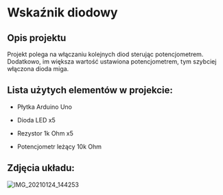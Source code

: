 <h1>Wskaźnik diodowy</h1>
<h2>Opis projektu</h2>

Projekt polega na włączaniu kolejnych diod sterując potencjometrem. Dodatkowo, im większa wartość ustawiona potencjometrem, tym szybciej włączona dioda miga.

<h2>Lista użytych elementów w projekcie:</h2>
<ul><li>Płytka Arduino Uno</li></ul>
<ul><li>Dioda LED x5</li></ul>
<ul><li>Rezystor 1k Ohm x5</li></ul>
<ul><li>Potencjometr leżący 10k Ohm</li></ul>

<h2>Zdjęcia układu:</h2>

![IMG_20210124_144253](https://user-images.githubusercontent.com/75728297/105633506-4654e080-5e59-11eb-969d-774b84ef60c7.jpg)

